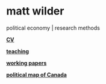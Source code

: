 <h1> matt wilder </h1>
political economy | research methods

<b>[CV](https://github.com/matt-wilder/mattwilder.net/edit/gh-pages/index.md)</b>

<b>[teaching](https://github.com/matt-wilder/mattwilder.net/edit/gh-pages/index.md)</b> 

<b>[working papers](https://github.com/matt-wilder/mattwilder.net/edit/gh-pages/index.md)</b>

<b>[political map of Canada](https://github.com/matt-wilder/mattwilder.net/edit/gh-pages/index.md)</b>



